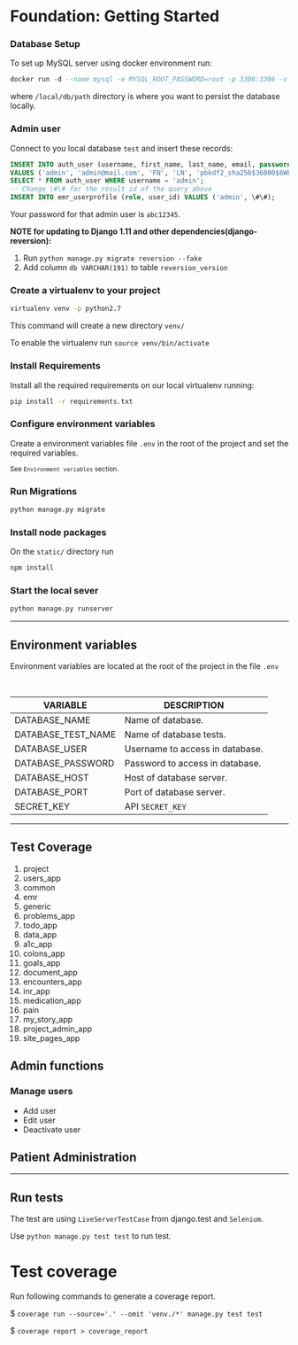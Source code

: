# Foundation: Getting Started

### Database Setup
To set up MySQL server using docker environment run:
```sql
docker run -d --name mysql -e MYSQL_ROOT_PASSWORD=root -p 3306:3306 -v /local/db/path:/var/lib/mysql mysql:5.7.22 --sql_mode=""
```
where `/local/db/path` directory is where you want to persist the database locally.

### Admin user
Connect to you local database `test` and insert these records:
```sql
INSERT INTO auth_user (username, first_name, last_name, email, password, is_staff, is_active) 
VALUES ('admin', 'admin@mail.com', 'FN', 'LN', 'pbkdf2_sha256$36000$6WP07jyMdViC$s4Q+E536lNSaS1pJIpu0oo/6MoyfqbHDB3zipaC+XaM=', 0, 1);
SELECT * FROM auth_user WHERE username = 'admin';
-- Change \#\# for the result id of the query above
INSERT INTO emr_userprofile (role, user_id) VALUES ('admin', \#\#);
```
Your password for that admin user is `abc12345`.

**NOTE for updating to Django 1.11 and other dependencies(django-reversion):**
1. Run `python manage.py migrate reversion --fake`
2. Add column `db VARCHAR(191)` to table `reversion_version` 

### Create a virtualenv to your project

```bash
virtualenv venv -p python2.7
```

This command will create a new directory `venv/`

To enable the virtualenv run `source venv/bin/activate`

### Install Requirements

Install all the required requirements on our local virtualenv running:

```bash
pip install -r requirements.txt
```

### Configure environment variables
Create a environment variables file `.env` in the root of the project and set the required variables.

<small>See `Environment variables` section.</small>

### Run Migrations

```bash
python manage.py migrate
```

### Install node packages

On the `static/` directory run

```bash
npm install
```

### Start the local sever

```bash
python manage.py runserver
```

---

## Environment variables

Environment variables are located at the root of the project in the file `.env`

<br>

| VARIABLE | DESCRIPTION |
| ------------- | ------------- |
| DATABASE_NAME         | Name of database. |
| DATABASE_TEST_NAME    | Name of database tests.  |
| DATABASE_USER         | Username to access in database. |
| DATABASE_PASSWORD     | Password to access in database. |
| DATABASE_HOST         | Host of database server. |
| DATABASE_PORT         | Port of database server. |
| SECRET_KEY            | API `SECRET_KEY` |


---

## Test Coverage

1. project
2. users_app
3. common
4. emr
5. generic
6. problems_app
7. todo_app
8. data_app
9. a1c_app
10. colons_app
11. goals_app
12. document_app
13. encounters_app
14. inr_app
15. medication_app
16. pain
17. my_story_app
18. project_admin_app
19. site_pages_app

## Admin functions

### Manage users

- Add user
- Edit user
- Deactivate user

## Patient Administration

---

## Run tests

The test are using `LiveServerTestCase` from django.test and `Selenium`.

Use `python manage.py test test` to run test.

# Test coverage

Run following commands to generate a coverage report.

$ `coverage run --source='.' --omit 'venv./*' manage.py test test`

$ `coverage report > coverage_report`

